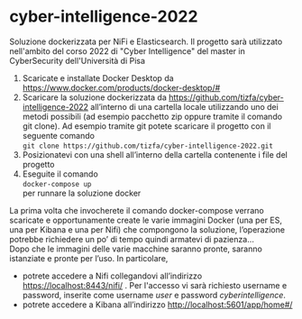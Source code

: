 # cyber-intelligence-2022
Soluzione dockerizzata per NiFi e Elasticsearch. Il progetto sarà utilizzato nell'ambito del corso 2022 di "Cyber Intelligence" del master in CyberSecurity dell'Università di Pisa

1. Scaricate e installate Docker Desktop da https://www.docker.com/products/docker-desktop/#
2. Scaricare la soluzione dockerizzata da  https://github.com/tizfa/cyber-intelligence-2022 all’interno di una cartella locale utilizzando uno dei metodi possibili (ad esempio pacchetto zip oppure tramite il comando git clone). Ad esempio tramite git potete scaricare il progetto con il seguente comando  
`git clone https://github.com/tizfa/cyber-intelligence-2022.git`
3. Posizionatevi con una shell all’interno della cartella contenente i file del progetto
4. Eseguite il comando  
`docker-compose up`  
per runnare la soluzione docker

La prima volta che invocherete il comando docker-compose verrano scaricate e opportunamente create le varie immagini Docker (una per ES, una per Kibana e una per Nifi) che compongono la soluzione, l’operazione potrebbe richiedere un po’ di tempo quindi armatevi di pazienza…  
Dopo che le immagini delle varie macchine saranno pronte, saranno istanziate e pronte per l’uso. In particolare, 


- potrete accedere a Nifi collegandovi all’indirizzo [https://localhost:8443/nifi/](https://localhost:8443/nifi/) . Per l'accesso vi sarà richiesto username e password, inserite come username *user* e password *cyberintelligence*.
- potrete accedere a Kibana all’indirizzo [http://localhost:5601/app/home#/](http://localhost:5601/app/home#/)
